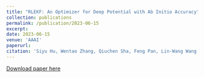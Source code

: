 ```yaml
---
title: "RLEKF: An Optimizer for Deep Potential with Ab Initio Accuracy"
collection: publications
permalink: /publication/2023-06-15
excerpt:
date: 2023-06-15
venue: 'AAAI'
paperurl:
citation: 'Siyu Hu, Wentao Zhang, Qiuchen Sha, Feng Pan, Lin-Wang Wang, Weile Jia, Guangming Tan, Tong Zhao. &quot; RLEKF: An Optimizer for Deep Potential with Ab Initio Accuracy. &quot; <i>AAAI 2023</i>'
---
```


[Download paper here](http://tanniu.github.io/files/paper24.pdf)
